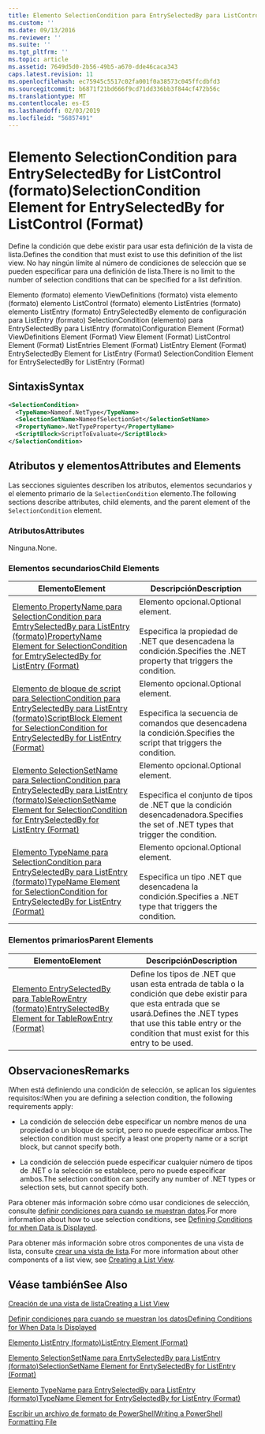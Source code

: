 ```yaml
---
title: Elemento SelectionCondition para EntrySelectedBy para ListControl (formato) | Microsoft Docs
ms.custom: ''
ms.date: 09/13/2016
ms.reviewer: ''
ms.suite: ''
ms.tgt_pltfrm: ''
ms.topic: article
ms.assetid: 7649d5d0-2b56-49b5-a670-dde46caca343
caps.latest.revision: 11
ms.openlocfilehash: ec75945c5517c02fa001f0a38573c045ffcdbfd3
ms.sourcegitcommit: b6871f21bd666f9cd71dd336bb3f844cf472b56c
ms.translationtype: MT
ms.contentlocale: es-ES
ms.lasthandoff: 02/03/2019
ms.locfileid: "56857491"
---
```

# <a name="selectioncondition-element-for-entryselectedby-for-listcontrol-format"></a><span data-ttu-id="5a3ea-102">Elemento SelectionCondition para EntrySelectedBy for ListControl (formato)</span><span class="sxs-lookup"><span data-stu-id="5a3ea-102">SelectionCondition Element for EntrySelectedBy for ListControl (Format)</span></span>

<span data-ttu-id="5a3ea-103">Define la condición que debe existir para usar esta definición de la vista de lista.</span><span class="sxs-lookup"><span data-stu-id="5a3ea-103">Defines the condition that must exist to use this definition of the list view.</span></span> <span data-ttu-id="5a3ea-104">No hay ningún límite al número de condiciones de selección que se pueden especificar para una definición de lista.</span><span class="sxs-lookup"><span data-stu-id="5a3ea-104">There is no limit to the number of selection conditions that can be specified for a list definition.</span></span>

<span data-ttu-id="5a3ea-105">Elemento (formato) elemento ViewDefinitions (formato) vista elemento (formato) elemento ListControl (formato) elemento ListEntries (formato) elemento ListEntry (formato) EntrySelectedBy elemento de configuración para ListEntry (formato) SelectionCondition (elemento) para EntrySelectedBy para ListEntry (formato)</span><span class="sxs-lookup"><span data-stu-id="5a3ea-105">Configuration Element (Format) ViewDefinitions Element (Format) View Element (Format) ListControl Element (Format) ListEntries Element (Format) ListEntry Element (Format) EntrySelectedBy Element for ListEntry (Format) SelectionCondition Element for EntrySelectedBy for ListEntry (Format)</span></span>

## <a name="syntax"></a><span data-ttu-id="5a3ea-106">Sintaxis</span><span class="sxs-lookup"><span data-stu-id="5a3ea-106">Syntax</span></span>

```xml
<SelectionCondition>
  <TypeName>Nameof.NetType</TypeName>
  <SelectionSetName>NameofSelectionSet</SelectionSetName>
  <PropertyName>.NetTypeProperty</PropertyName>
  <ScriptBlock>ScriptToEvaluate</ScriptBlock>
</SelectionCondition>
```

## <a name="attributes-and-elements"></a><span data-ttu-id="5a3ea-107">Atributos y elementos</span><span class="sxs-lookup"><span data-stu-id="5a3ea-107">Attributes and Elements</span></span>

<span data-ttu-id="5a3ea-108">Las secciones siguientes describen los atributos, elementos secundarios y el elemento primario de la `SelectionCondition` elemento.</span><span class="sxs-lookup"><span data-stu-id="5a3ea-108">The following sections describe attributes, child elements, and the parent element of the `SelectionCondition` element.</span></span>

### <a name="attributes"></a><span data-ttu-id="5a3ea-109">Atributos</span><span class="sxs-lookup"><span data-stu-id="5a3ea-109">Attributes</span></span>

<span data-ttu-id="5a3ea-110">Ninguna.</span><span class="sxs-lookup"><span data-stu-id="5a3ea-110">None.</span></span>

### <a name="child-elements"></a><span data-ttu-id="5a3ea-111">Elementos secundarios</span><span class="sxs-lookup"><span data-stu-id="5a3ea-111">Child Elements</span></span>

|<span data-ttu-id="5a3ea-112">Elemento</span><span class="sxs-lookup"><span data-stu-id="5a3ea-112">Element</span></span>|<span data-ttu-id="5a3ea-113">Descripción</span><span class="sxs-lookup"><span data-stu-id="5a3ea-113">Description</span></span>|
|-------------|-----------------|
|[<span data-ttu-id="5a3ea-114">Elemento PropertyName para SelectionCondition para EmtrySelectedBy para ListEntry (formato)</span><span class="sxs-lookup"><span data-stu-id="5a3ea-114">PropertyName Element for SelectionCondition for EmtrySelectedBy for ListEntry (Format)</span></span>](./propertyname-element-for-selectioncondition-for-entryselectedby-for-listcontrol-format.md)|<span data-ttu-id="5a3ea-115">Elemento opcional.</span><span class="sxs-lookup"><span data-stu-id="5a3ea-115">Optional element.</span></span><br /><br /> <span data-ttu-id="5a3ea-116">Especifica la propiedad de .NET que desencadena la condición.</span><span class="sxs-lookup"><span data-stu-id="5a3ea-116">Specifies the .NET property that triggers the condition.</span></span>|
|[<span data-ttu-id="5a3ea-117">Elemento de bloque de script para SelectionCondition para EntrySelectedBy para ListEntry (formato)</span><span class="sxs-lookup"><span data-stu-id="5a3ea-117">ScriptBlock Element for SelectionCondition for EntrySelectedBy for ListEntry (Format)</span></span>](./scriptblock-element-for-selectioncondition-for-entryselectedby-for-listcontrol-format.md)|<span data-ttu-id="5a3ea-118">Elemento opcional.</span><span class="sxs-lookup"><span data-stu-id="5a3ea-118">Optional element.</span></span><br /><br /> <span data-ttu-id="5a3ea-119">Especifica la secuencia de comandos que desencadena la condición.</span><span class="sxs-lookup"><span data-stu-id="5a3ea-119">Specifies the script that triggers the condition.</span></span>|
|[<span data-ttu-id="5a3ea-120">Elemento SelectionSetName para SelectionCondition para EntrySelectedBy para ListEntry (formato)</span><span class="sxs-lookup"><span data-stu-id="5a3ea-120">SelectionSetName Element for SelectionCondition for EntrySelectedBy for ListEntry (Format)</span></span>](./selectionsetname-element-for-selectioncondition-for-entryselectedby-for-listentry-format.md)|<span data-ttu-id="5a3ea-121">Elemento opcional.</span><span class="sxs-lookup"><span data-stu-id="5a3ea-121">Optional element.</span></span><br /><br /> <span data-ttu-id="5a3ea-122">Especifica el conjunto de tipos de .NET que la condición desencadenadora.</span><span class="sxs-lookup"><span data-stu-id="5a3ea-122">Specifies the set of .NET types that trigger the condition.</span></span>|
|[<span data-ttu-id="5a3ea-123">Elemento TypeName para SelectionCondition para EntrySelectedBy para ListEntry (formato)</span><span class="sxs-lookup"><span data-stu-id="5a3ea-123">TypeName Element for SelectionCondition for EntrySelectedBy for ListEntry (Format)</span></span>](./typename-element-for-selectioncondition-for-entryselectedby-for-listcontrol-format.md)|<span data-ttu-id="5a3ea-124">Elemento opcional.</span><span class="sxs-lookup"><span data-stu-id="5a3ea-124">Optional element.</span></span><br /><br /> <span data-ttu-id="5a3ea-125">Especifica un tipo .NET que desencadena la condición.</span><span class="sxs-lookup"><span data-stu-id="5a3ea-125">Specifies a .NET type that triggers the condition.</span></span>|

### <a name="parent-elements"></a><span data-ttu-id="5a3ea-126">Elementos primarios</span><span class="sxs-lookup"><span data-stu-id="5a3ea-126">Parent Elements</span></span>

|<span data-ttu-id="5a3ea-127">Elemento</span><span class="sxs-lookup"><span data-stu-id="5a3ea-127">Element</span></span>|<span data-ttu-id="5a3ea-128">Descripción</span><span class="sxs-lookup"><span data-stu-id="5a3ea-128">Description</span></span>|
|-------------|-----------------|
|[<span data-ttu-id="5a3ea-129">Elemento EntrySelectedBy para TableRowEntry (formato)</span><span class="sxs-lookup"><span data-stu-id="5a3ea-129">EntrySelectedBy Element for TableRowEntry (Format)</span></span>](./entryselectedby-element-for-tablerowentry-for-tablecontrol-format.md)|<span data-ttu-id="5a3ea-130">Define los tipos de .NET que usan esta entrada de tabla o la condición que debe existir para que esta entrada que se usará.</span><span class="sxs-lookup"><span data-stu-id="5a3ea-130">Defines the .NET types that use this table entry or the condition that must exist for this entry to be used.</span></span>|

## <a name="remarks"></a><span data-ttu-id="5a3ea-131">Observaciones</span><span class="sxs-lookup"><span data-stu-id="5a3ea-131">Remarks</span></span>

<span data-ttu-id="5a3ea-132">lWhen está definiendo una condición de selección, se aplican los siguientes requisitos:</span><span class="sxs-lookup"><span data-stu-id="5a3ea-132">lWhen you are defining a selection condition, the following requirements apply:</span></span>

- <span data-ttu-id="5a3ea-133">La condición de selección debe especificar un nombre menos de una propiedad o un bloque de script, pero no puede especificar ambos.</span><span class="sxs-lookup"><span data-stu-id="5a3ea-133">The selection condition must specify a least one property name or a script block, but cannot specify both.</span></span>

- <span data-ttu-id="5a3ea-134">La condición de selección puede especificar cualquier número de tipos de .NET o la selección se establece, pero no puede especificar ambos.</span><span class="sxs-lookup"><span data-stu-id="5a3ea-134">The selection condition can specify any number of .NET types or selection sets, but cannot specify both.</span></span>

<span data-ttu-id="5a3ea-135">Para obtener más información sobre cómo usar condiciones de selección, consulte [definir condiciones para cuando se muestran datos](./defining-conditions-for-displaying-data.md).</span><span class="sxs-lookup"><span data-stu-id="5a3ea-135">For more information about how to use selection conditions, see [Defining Conditions for when Data is Displayed](./defining-conditions-for-displaying-data.md).</span></span>

<span data-ttu-id="5a3ea-136">Para obtener más información sobre otros componentes de una vista de lista, consulte [crear una vista de lista](./creating-a-list-view.md).</span><span class="sxs-lookup"><span data-stu-id="5a3ea-136">For more information about other components of a list view, see [Creating a List View](./creating-a-list-view.md).</span></span>

## <a name="see-also"></a><span data-ttu-id="5a3ea-137">Véase también</span><span class="sxs-lookup"><span data-stu-id="5a3ea-137">See Also</span></span>

[<span data-ttu-id="5a3ea-138">Creación de una vista de lista</span><span class="sxs-lookup"><span data-stu-id="5a3ea-138">Creating a List View</span></span>](./creating-a-list-view.md)

[<span data-ttu-id="5a3ea-139">Definir condiciones para cuando se muestran los datos</span><span class="sxs-lookup"><span data-stu-id="5a3ea-139">Defining Conditions for When Data Is Displayed</span></span>](./defining-conditions-for-displaying-data.md)

[<span data-ttu-id="5a3ea-140">Elemento ListEntry (formato)</span><span class="sxs-lookup"><span data-stu-id="5a3ea-140">ListEntry Element (Format)</span></span>](./listentry-element-for-listcontrol-format.md)

[<span data-ttu-id="5a3ea-141">Elemento SelectionSetName para EnrtySelectedBy para ListEntry (formato)</span><span class="sxs-lookup"><span data-stu-id="5a3ea-141">SelectionSetName Element for EnrtySelectedBy for ListEntry (Format)</span></span>](./selectionsetname-element-for-entryselectedby-for-listcontrol-format.md)

[<span data-ttu-id="5a3ea-142">Elemento TypeName para EntrySelectedBy para ListEntry (formato)</span><span class="sxs-lookup"><span data-stu-id="5a3ea-142">TypeName Element for EntrySelectedBy for ListEntry (Format)</span></span>](http://msdn.microsoft.com/en-us/fcd4daa6-f3fd-43f7-a468-03c582d34533)

[<span data-ttu-id="5a3ea-143">Escribir un archivo de formato de PowerShell</span><span class="sxs-lookup"><span data-stu-id="5a3ea-143">Writing a PowerShell Formatting File</span></span>](./writing-a-powershell-formatting-file.md)
